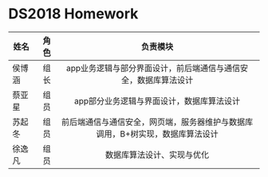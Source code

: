 # DS2018 Homework
| 姓名| 角色 |  负责模块  |
| --------   | -----:  | :----:  |
| 侯博涵     | 组长 | app业务逻辑与部分界面设计，前后端通信与通信安全，数据库算法设计 |
| 蔡亚星 | 组员 | app部分业务逻辑与界面设计，数据库算法设计 |
| 苏起冬 | 组员 | 前后端通信与通信安全，网页端，服务器维护与数据库调用，B+树实现，数据库算法设计|
| 徐逸凡 |组员 | 数据库算法设计、实现与优化 |
